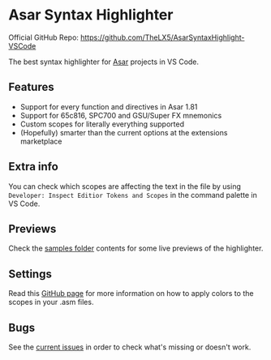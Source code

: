 # Asar Syntax Highlighter

Official GitHub Repo: https://github.com/TheLX5/AsarSyntaxHighlight-VSCode

The best syntax highlighter for [Asar](https://github.com/RPGHacker/asar) projects in VS Code.

## Features
- Support for every function and directives in Asar 1.81
- Support for 65c816, SPC700 and GSU/Super FX mnemonics
- Custom scopes for literally everything supported
- (Hopefully) smarter than the current options at the extensions marketplace

## Extra info
You can check which scopes are affecting the text in the file by using `Developer: Inspect Editior Tokens and Scopes` in the command palette in VS Code.

## Previews
Check the [samples folder](https://github.com/TheLX5/AsarSyntaxHighlight-VSCode/tree/master/samples) contents for some live previews of the highlighter.

## Settings
Read this [GitHub page](https://github.com/TheLX5/AsarSyntaxHighlight-VSCode/tree/master/user-settings) for more information on how to apply colors to the scopes in your .asm files.

## Bugs
See the [current issues](https://github.com/TheLX5/AsarSyntaxHighlight-VSCode/issues) in order to check what's missing or doesn't work.
